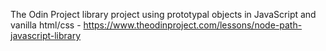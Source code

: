 The Odin Project library project using prototypal objects in JavaScript and vanilla html/css - https://www.theodinproject.com/lessons/node-path-javascript-library
